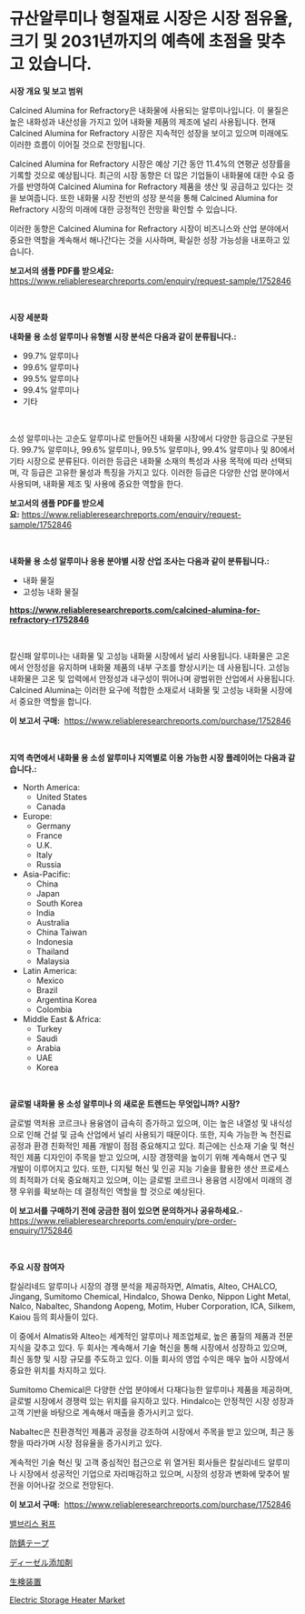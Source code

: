 <p><h1>규산알루미나 형질재료 시장은 시장 점유율, 크기 및 2031년까지의 예측에 초점을 맞추고 있습니다.</h1></p><p><strong>시장 개요 및 보고 범위</strong></p>
<p><p>Calcined Alumina for Refractory은 내화물에 사용되는 알루미나입니다. 이 물질은 높은 내화성과 내산성을 가지고 있어 내화물 제품의 제조에 널리 사용됩니다. 현재 Calcined Alumina for Refractory 시장은 지속적인 성장을 보이고 있으며 미래에도 이러한 흐름이 이어질 것으로 전망됩니다. </p><p>Calcined Alumina for Refractory 시장은 예상 기간 동안 11.4%의 연평균 성장률을 기록할 것으로 예상됩니다. 최근의 시장 동향은 더 많은 기업들이 내화물에 대한 수요 증가를 반영하여 Calcined Alumina for Refractory 제품을 생산 및 공급하고 있다는 것을 보여줍니다. 또한 내화물 시장 전반의 성장 분석을 통해 Calcined Alumina for Refractory 시장의 미래에 대한 긍정적인 전망을 확인할 수 있습니다. </p><p>이러한 동향은 Calcined Alumina for Refractory 시장이 비즈니스와 산업 분야에서 중요한 역할을 계속해서 해나간다는 것을 시사하며, 확실한 성장 가능성을 내포하고 있습니다.</p></p>
<p><strong>보고서의 샘플 PDF를 받으세요:</strong> <a href="https://www.reliableresearchreports.com/enquiry/request-sample/1752846">https://www.reliableresearchreports.com/enquiry/request-sample/1752846</a></p>
<p>&nbsp;</p>
<p><strong>시장 세분화</strong></p>
<p><strong>내화물 용 소성 알루미나 유형별 시장 분석은 다음과 같이 분류됩니다.:</strong></p>
<p><ul><li>99.7% 알루미나</li><li>99.6% 알루미나</li><li>99.5% 알루미나</li><li>99.4% 알루미나</li><li>기타</li></ul></p>
<p>&nbsp;</p>
<p><p>소성 알루미나는 고순도 알루미나로 만들어진 내화물 시장에서 다양한 등급으로 구분된다. 99.7% 알루미나, 99.6% 알루미나, 99.5% 알루미나, 99.4% 알루미나 및 80에서 기타 시장으로 분류된다. 이러한 등급은 내화물 소재의 특성과 사용 목적에 따라 선택되며, 각 등급은 고유한 물성과 특징을 가지고 있다. 이러한 등급은 다양한 산업 분야에서 사용되며, 내화물 제조 및 사용에 중요한 역할을 한다.</p></p>
<p><strong>보고서의 샘플 PDF를 받으세요:</strong>&nbsp;<a href="https://www.reliableresearchreports.com/enquiry/request-sample/1752846">https://www.reliableresearchreports.com/enquiry/request-sample/1752846</a></p>
<p>&nbsp;</p>
<p><strong> 내화물 용 소성 알루미나 응용 분야별 시장 산업 조사는 다음과 같이 분류됩니다.:</strong></p>
<p><ul><li>내화 물질</li><li>고성능 내화 물질</li></ul></p>
<p><strong><a href="https://www.reliableresearchreports.com/calcined-alumina-for-refractory-r1752846">https://www.reliableresearchreports.com/calcined-alumina-for-refractory-r1752846</a></strong></p>
<p>&nbsp;</p>
<p><p>칼신패 알루미나는 내화물 및 고성능 내화물 시장에서 널리 사용됩니다. 내화물은 고온에서 안정성을 유지하며 내화물 제품의 내부 구조를 향상시키는 데 사용됩니다. 고성능 내화물은 고온 및 압력에서 안정성과 내구성이 뛰어나며 광범위한 산업에서 사용됩니다. Calcined Alumina는 이러한 요구에 적합한 소재로서 내화물 및 고성능 내화물 시장에서 중요한 역할을 합니다.</p></p>
<p><strong>이 보고서 구매:</strong>&nbsp; <a href="https://www.reliableresearchreports.com/purchase/1752846">https://www.reliableresearchreports.com/purchase/1752846</a></p>
<p>&nbsp;</p>
<p><strong>지역 측면에서 내화물 용 소성 알루미나 지역별로 이용 가능한 시장 플레이어는 다음과 같습니다.:</strong></p>
<p><ul>
    <li>
        North America:
        <ul>
            <li>United States</li>
            <li>Canada</li>
        </ul>
    </li>
    <li>
        Europe:
        <ul>
            <li>Germany</li>
            <li>France</li>
            <li>U.K.</li>
            <li>Italy</li>
            <li>Russia</li>
        </ul>
    </li>
    <li>
        Asia-Pacific:
        <ul>
            <li>China</li>
            <li>Japan</li>
            <li>South Korea</li>
            <li>India</li>
            <li>Australia</li>
            <li>China Taiwan</li>
            <li>Indonesia</li>
            <li>Thailand</li>
            <li>Malaysia</li>
        </ul>
    </li>
    <li>
        Latin America:
        <ul>
            <li>Mexico</li>
            <li>Brazil</li>
            <li>Argentina Korea</li>
            <li>Colombia</li>
        </ul>
    </li>
    <li>
        Middle East & Africa:
        <ul>
            <li>Turkey</li>
            <li>Saudi</li>
            <li>Arabia</li>
            <li>UAE</li>
            <li>Korea</li>
        </ul>
    </li>
    </ul></p>
<p>&nbsp;</p>
<p><strong>글로벌 내화물 용 소성 알루미나 의 새로운 트렌드는 무엇입니까? 시장?</strong></p>
<p><p>글로벌 역처용 코르크나 용융염이 급속히 증가하고 있으며, 이는 높은 내열성 및 내식성으로 인해 건설 및 금속 산업에서 널리 사용되기 때문이다. 또한, 지속 가능한 녹 천진료 공정과 환경 친화적인 제품 개발이 점점 중요해지고 있다. 최근에는 신소재 기술 및 혁신적인 제품 디자인이 주목을 받고 있으며, 시장 경쟁력을 높이기 위해 계속해서 연구 및 개발이 이루어지고 있다. 또한, 디지털 혁신 및 인공 지능 기술을 활용한 생산 프로세스의 최적화가 더욱 중요해지고 있으며, 이는 글로벌 코르크나 용융염 시장에서 미래의 경쟁 우위를 확보하는 데 결정적인 역할을 할 것으로 예상된다.</p></p>
<p><strong>이 보고서를 구매하기 전에 궁금한 점이 있으면 문의하거나 공유하세요.</strong>- <a href="https://www.reliableresearchreports.com/enquiry/pre-order-enquiry/1752846">https://www.reliableresearchreports.com/enquiry/pre-order-enquiry/1752846</a></p>
<p>&nbsp;</p>
<p><strong>주요 시장 참여자</strong></p>
<p><p>칼실리네드 알루미나 시장의 경쟁 분석을 제공하자면, Almatis, Alteo, CHALCO, Jingang, Sumitomo Chemical, Hindalco, Showa Denko, Nippon Light Metal, Nalco, Nabaltec, Shandong Aopeng, Motim, Huber Corporation, ICA, Silkem, Kaiou 등의 회사들이 있다.</p><p>이 중에서 Almatis와 Alteo는 세계적인 알루미나 제조업체로, 높은 품질의 제품과 전문 지식을 갖추고 있다. 두 회사는 계속해서 기술 혁신을 통해 시장에서 성장하고 있으며, 최신 동향 및 시장 규모를 주도하고 있다. 이들 회사의 영업 수익은 매우 높아 시장에서 중요한 위치를 차지하고 있다.</p><p>Sumitomo Chemical은 다양한 산업 분야에서 다재다능한 알루미나 제품을 제공하며, 글로벌 시장에서 경쟁력 있는 위치를 유지하고 있다. Hindalco는 안정적인 시장 성장과 고객 기반을 바탕으로 계속해서 매출을 증가시키고 있다.</p><p>Nabaltec은 친환경적인 제품과 공정을 강조하여 시장에서 주목을 받고 있으며, 최근 동향을 따라가며 시장 점유율을 증가시키고 있다.</p><p>계속적인 기술 혁신 및 고객 중심적인 접근으로 위 열거된 회사들은 칼실리네드 알루미나 시장에서 성공적인 기업으로 자리매김하고 있으며, 시장의 성장과 변화에 맞추어 발전을 이어나갈 것으로 전망된다.</p></p>
<p><strong>이 보고서 구매:</strong>&nbsp;&nbsp;<a href="https://www.reliableresearchreports.com/purchase/1752846">https://www.reliableresearchreports.com/purchase/1752846</a></p>
<p><p><a href="https://github.com/fredrickeglers/Market-Research-Report-List-1/blob/main/633999419688.md">밸브리스 펌프</a></p><p><a href="https://medium.com/@vedakuvlis2023/%E9%98%B2%E9%8C%86%E3%83%86%E3%83%BC%E3%83%97%E5%B8%82%E5%A0%B4-2031%E5%B9%B4%E3%81%BE%E3%81%A7%E3%81%AE%E5%8B%95%E5%90%91-%E4%BA%88%E6%B8%AC-%E7%AB%B6%E4%BA%89%E5%88%86%E6%9E%90-f5bf74a0d5c0">防錆テープ</a></p><p><a href="https://medium.com/@deontestanton2023/%E3%83%87%E3%82%A3%E3%83%BC%E3%82%BC%E3%83%AB%E6%B7%BB%E5%8A%A0%E5%89%A4%E5%B8%82%E5%A0%B4%E8%A6%8F%E6%A8%A1-cagr-%E3%83%88%E3%83%AC%E3%83%B3%E3%83%892024-2030-98b5063c6036">ディーゼル添加剤</a></p><p><a href="https://github.com/efcvopdgkdx128/Market-Research-Report-List-1/blob/main/540699721118.md">生検装置</a></p><p><a href="https://view.publitas.com/reportprime-1/electric-storage-heater-market-research-report-forecasted-for-period-from-2024-2031-by-market-type-market-application-and-region/">Electric Storage Heater Market</a></p></p>